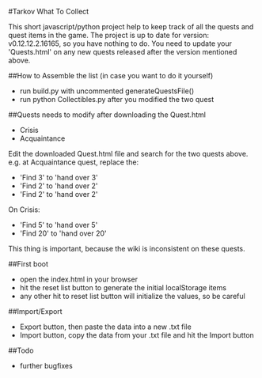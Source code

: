 #Tarkov What To Collect

This short javascript/python project help to keep track of all the quests and quest items in the game. The project is up to date for version: v0.12.12.2.16165, so you have nothing to do. You need to update your 'Quests.html' on any new quests released after the version mentioned above.

##How to Assemble the list (in case you want to do it yourself)
* run build.py with uncommented generateQuestsFile()
* run python Collectibles.py after you modified the two quest

##Quests needs to modify after downloading the Quest.html
* Crisis
* Acquaintance

Edit the downloaded Quest.html file and search for the two quests above. e.g. at Acquaintance quest, replace the:
* 'Find 3' to 'hand over 3'
* 'Find 2' to 'hand over 2'
* 'Find 2' to 'hand over 2'

On Crisis:
* 'Find 5' to 'hand over 5'
* 'Find 20' to 'hand over 20'

This thing is important, because the wiki is inconsistent on these quests.

##First boot
* open the index.html in your browser
* hit the reset list button to generate the initial localStorage items
* any other hit to reset list button will initialize the values, so be careful

##Import/Export
* Export button, then paste the data into a new .txt file
* Import button, copy the data from your .txt file and hit the Import button

##Todo
* further bugfixes
 
